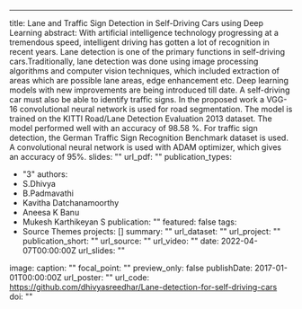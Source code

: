 ---
title: Lane and Traffic Sign Detection in Self-Driving Cars using Deep Learning
abstract: With artificial intelligence technology progressing at a tremendous speed, intelligent driving has gotten a lot of recognition in recent years. Lane detection is one of the primary functions in self-driving cars.Traditionally, lane detection was done using image processing algorithms and computer vision techniques, which included extraction of areas which are possible lane areas, edge enhancement etc. Deep learning models with new improvements are being introduced till date. A self-driving car must also be able to identify traffic signs. In the proposed work a VGG-16 convolutional neural network is used for road segmentation. The model is trained on the KITTI Road/Lane Detection Evaluation 2013 dataset. The model performed well with an accuracy of 98.58 %. For traffic sign detection, the German Traffic Sign Recognition Benchmark dataset is used. A convolutional neural network is used with ADAM optimizer, which gives an accuracy of 95%.
slides: ""
url_pdf: ""
publication_types:
  - "3"
authors:
  - S.Dhivya
  - B.Padmavathi
  - Kavitha Datchanamoorthy
  - Aneesa K Banu
  - Mukesh Karthikeyan S
publication: ""
featured: false
tags:
  - Source Themes
projects: []
summary: ""
url_dataset: ""
url_project: ""
publication_short: ""
url_source: ""
url_video: ""
date: 2022-04-07T00:00:00Z
url_slides: ""

image:
  caption: ""
  focal_point: ""
  preview_only: false
publishDate: 2017-01-01T00:00:00Z
url_poster: ""
url_code: https://github.com/dhivyasreedhar/Lane-detection-for-self-driving-cars
doi: ""

